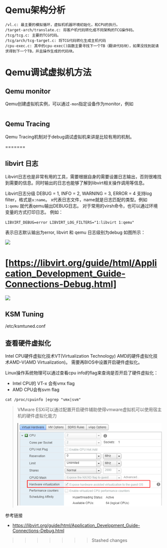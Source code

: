 # Qemu架构分析

```commandline
/vl.c: 最主要的模拟循环，虚拟机机器环境初始化，和CPU的执行。
/target-arch/translate.c: 将客户机代码转化成不同架构的TCG操作码。
/tcg/tcg.c: 主要的TCG代码。
/tcg/arch/tcg-target.c: 将TCG代码转化生成主机代码
/cpu-exec.c: 其中的cpu-exec()函数主要寻找下一个TB（翻译代码块），如果没找到就请求得到下一个TB，并且操作生成的代码块。
```

# Qemu调试虚拟机方法

## Qemu monitor

Qemu创建虚拟机实例，可以通过```-mon```指定设备作为monitor，例如

```commandline

```



## Qemu Tracing

Qemu Tracing机制对于debug调试虚拟机来讲是比较有用的机制。


=======


## libvirt 日志
Libvirt日志也是非常有用的工具，需要根据自身的需要设置日志输出，否则很难找到需要的信息。同时输出的日志也能够了解到libvirt相关操作调用等信息。

Libvirt日志分级 DEBUG = 1, INFO = 2, WARNING = 3, ERROR = 4
支持log filter，格式是```x:name```。
x代表日志文件，name就是日志匹配的类型。例如 ```1:qemu``` 就代表qemu输出DEBUG日志。
对于常用的virsh命令，也可以通过环境变量的方式打印日志。
例如：

```LIBVIRT_DEBUG=error LIBVIRT_LOG_FILTERS="1:libvirt 1:qemu"```

表示日志默认输出为error, libvirt 和 qemu 日志级别为debug
如图所示：


![](/img/2018-05-10-qemu-tracing.png)

[https://libvirt.org/guide/html/Application_Development_Guide-Connections-Debug.html]
=======
![](/img/2018-05-10-qemu-tracing/virt-debug.png)



## KSM Tuning

/etc/ksmtuned.conf

## 查看硬件虚拟化

Intel CPU硬件虚拟化技术VT(Virtualization Technology) AMD的硬件虚拟化技术AMD-V(AMD Virtualization)。
需要再BIOS中设置开启硬件虚拟化。

Linux操作系统物理可以通过查看cpu info的flag来查询是否开启了硬件虚拟化：
- Intel CPU的 VT-x 会有vmx flag
- AMD CPU会有svm flag

```commandline
cat /proc/cpuinfo |egrep "vmx|svm"
```

> VMware ESXi可以通过配置开启硬件辅助使得vmware虚拟机可以使用宿主机的硬件虚拟化能力
> 
> ![](/img/2018-05-10-qemu-tracing/vmware_hardware_virt.png)


参考链接

  - https://libvirt.org/guide/html/Application_Development_Guide-Connections-Debug.html
  
>>>>>>> Stashed changes
